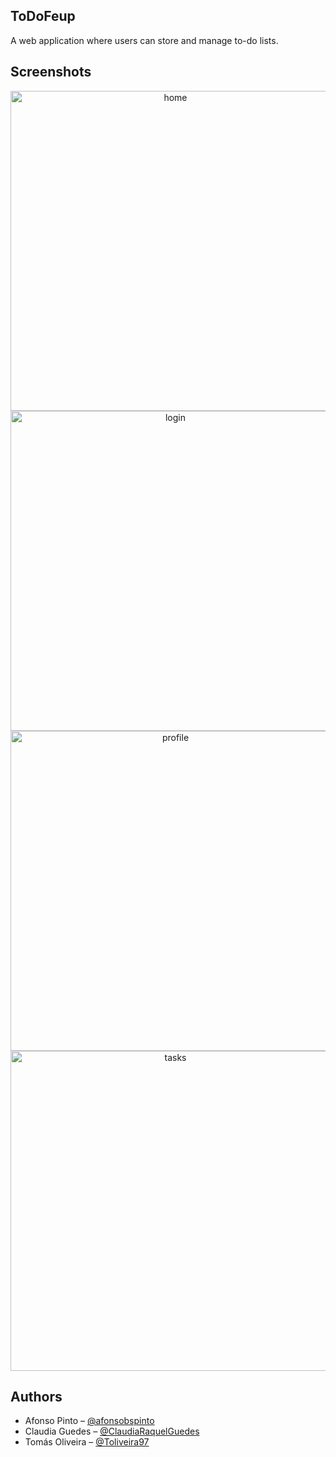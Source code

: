 
## ToDoFeup

A web application where users can store and manage to-do lists.

## Screenshots

<p align="center">
<img width="512" heigth="512" alt="home" src="https://github.com/afonsobspinto/FEUP/blob/master/LTW/ToDoFeup/preview/home.png">
<img width="512" heigth="512" alt="login" src="https://github.com/afonsobspinto/FEUP/blob/master/LTW/ToDoFeup/preview/login.png">
<img width="512" heigth="512" alt="profile" src="https://github.com/afonsobspinto/FEUP/blob/master/LTW/ToDoFeup/preview/profile.png">
<img width="512" heigth="512" alt="tasks " src="https://github.com/afonsobspinto/FEUP/blob/master/LTW/ToDoFeup/preview/tasks.png">
</p>

## Authors
* Afonso Pinto – [@afonsobspinto](https://github.com/afonsobspinto)
* Claudia Guedes – [@ClaudiaRaquelGuedes](https://github.com/ClaudiaRaquelGuedes)
* Tomás Oliveira – [@Toliveira97](https://github.com/Toliveira97)
